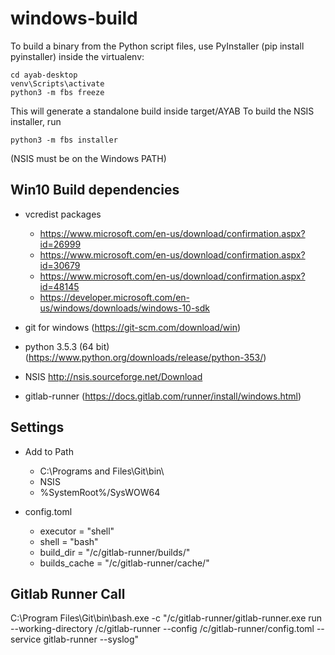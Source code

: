 # windows-build

To build a binary from the Python script files, use PyInstaller (pip install pyinstaller) inside the virtualenv:

    cd ayab-desktop
    venv\Scripts\activate
    python3 -m fbs freeze

This will generate a standalone build inside target/AYAB
To build the NSIS installer, run 
    
    python3 -m fbs installer

(NSIS must be on the Windows PATH)

## Win10 Build dependencies

* vcredist packages
  * https://www.microsoft.com/en-us/download/confirmation.aspx?id=26999
  * https://www.microsoft.com/en-us/download/confirmation.aspx?id=30679
  * https://www.microsoft.com/en-us/download/confirmation.aspx?id=48145
  * https://developer.microsoft.com/en-us/windows/downloads/windows-10-sdk

* git for windows (https://git-scm.com/download/win)
* python 3.5.3 (64 bit) (https://www.python.org/downloads/release/python-353/)
* NSIS http://nsis.sourceforge.net/Download
* gitlab-runner (https://docs.gitlab.com/runner/install/windows.html)

## Settings

* Add to Path
  * C:\Programs and Files\Git\bin\
  * NSIS
  * %SystemRoot%/SysWOW64

* config.toml
  * executor = "shell"
  * shell = "bash"
  * build_dir = "/c/gitlab-runner/builds/"
  * builds_cache = "/c/gitlab-runner/cache/"

## Gitlab Runner Call
C:\Program Files\Git\bin\bash.exe -c "/c/gitlab-runner/gitlab-runner.exe run --working-directory /c/gitlab-runner --config /c/gitlab-runner/config.toml --service gitlab-runner --syslog"
